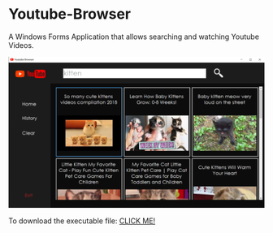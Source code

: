 # Youtube-Browser
A Windows Forms Application that allows searching and watching Youtube Videos. 

![alt text][logo]

[logo]: https://github.com/lwx940710/Youtube-Browser/blob/master/YoutubeBrowser/YoutubeBrowser1.png

To download the executable file: 
[CLICK ME!](https://github.com/lwx940710/Youtube-Browser/blob/master/YoutubeBrowser/bin/Debug/YoutubeBrowser.exe)
